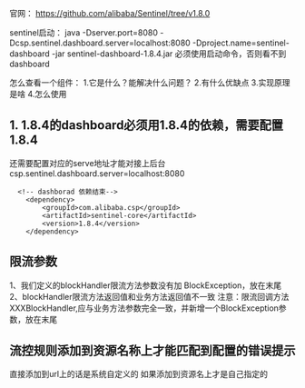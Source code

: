 官网：
https://github.com/alibaba/Sentinel/tree/v1.8.0

sentinel启动：
java -Dserver.port=8080 -Dcsp.sentinel.dashboard.server=localhost:8080 -Dproject.name=sentinel-dashboard -jar sentinel-dashboard-1.8.4.jar
必须使用启动命令，否则看不到dashboard

怎么查看一个组件：
1.它是什么？能解决什么问题？
2.有什么优缺点
3.实现原理是啥
4.怎么使用

## 1. 1.8.4的dashboard必须用1.8.4的依赖，需要配置 1.8.4
还需要配置对应的serve地址才能对接上后台
csp.sentinel.dashboard.server=localhost:8080


      <!-- dashborad 依赖结束-->
        <dependency>
            <groupId>com.alibaba.csp</groupId>
            <artifactId>sentinel-core</artifactId>
            <version>1.8.4</version>
        </dependency>

 ## 限流参数
 1、我们定义的blockHandler限流方法参数没有加 BlockException，放在末尾
 2、blockHandler限流方法返回值和业务方法返回值不一致
 注意：限流回调方法XXXBlockHandler,应与业务方法参数完全一致，并新增一个BlockException参数，放在末尾
 ## 流控规则添加到资源名称上才能匹配到配置的错误提示
 直接添加到url上的话是系统自定义的
 如果添加到资源名上才是自己指定的
  
 